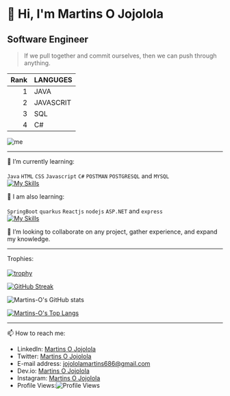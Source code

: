 # 👋 Hi, I'm Martins O Jojolola
## Software Engineer

> If we pull together and commit ourselves, then we can push through anything.

| Rank |   LANGUGES    |
|-----:|---------------|
|     1|          JAVA |
|     2|      JAVASCRIT|
|     3|            SQL|
|     4|             C#|

![me](https://camo.githubusercontent.com/190338430fb2eca4d172a1987205c5e073b2de72db46cb4ed12cf1c2fa32041a/68747470733a2f2f6d656469612e67697068792e636f6d2f6d656469612f645765734263544c61766b5a754733354d492f67697068792e676966)
____________________________________________________

🌱 I’m currently learning:\
\
`Java` `HTML` `CSS` `Javascript` `C#`  `POSTMAN` `POSTGRESQL` and `MYSQL`
\
[![My Skills](https://skillicons.dev/icons?i=java,html,css,js,c#,postman,postgres,mysql)](https://skillicons.dev)


🌱 I am also learning:\
\
`SpringBoot` `quarkus` `Reactjs` `nodejs` `ASP.NET` and `express`
\
[![My Skills](https://skillicons.dev/icons?i=spring,dotnet,react,nodejs,express)](https://skillicons.dev)

 
 💞️ I’m looking to collaborate on any project, gather experience, and expand my knowledge.
 
 ----------------------------------------------------------------------------------------------------------------------------------------------------------
 Trophies:\
 \
 [![trophy](https://github-profile-trophy.vercel.app/?username=Martins-O&theme=nord)](https://github.com/Martins-O/github-profile-trophy)

[![GitHub Streak](https://github-readme-streak-stats.herokuapp.com?user=Martins-O&theme=dark&date_format=M%20j%5B%2C%20Y%5D)](https://linkedin.com/in/martins-oluwaseun-jojolola/)

![Martins-O's GitHub stats](https://github-readme-stats.vercel.app/api?username=Martins-O&show_icons=true&theme=radical)

[![Martins-O's Top Langs](https://github-readme-stats.vercel.app/api/top-langs/?username=Martins-O&layout=pie&hide=python)](https://github.com/Martins-O/github-readme-stats)
<!--- 👀 I’m interested in ...
- 🌱 I’m currently learning ...
- 💞️ I’m looking to collaborate on ... --->
 ____________________________________________________
 📫 How to reach me:
 - LinkedIn: [Martins O Jojolola](https://www.linkedin.com/in/martins-oluwaseun-jojolola/)
 - Twitter: [Martins O Jojolola](https://twitter.com/DevMartinsO)
 - E-mail address: [jojololamartins686@gmail.com](jojololamartins686@gmail.com)
 - Dev.io: [Martins O Jojolola](https://dev.to/dev_martins_o)
 - Instagram: [Martins O Jojolola](https://www.instagram.com/devmartinso/)
 - Profile Views:![Profile Views](https://komarev.com/ghpvc/?username=Martins-O&color=green)
   

 
<!---
Martins-O/Martins-O is a ✨ special ✨ repository because its `README.md` (this file) appears on your GitHub profile.
You can click the Preview link to take a look at your changes.
--->
